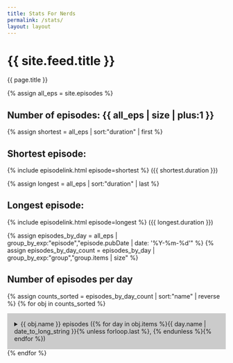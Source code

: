 ```yaml
--- 
title: Stats For Nerds
permalink: /stats/ 
layout: layout
---
```


# {{ site.feed.title }}

{{ page.title }}

{% assign all_eps = site.episodes %}
## Number of episodes: {{ all_eps | size | plus:1 }}

{% assign shortest = all_eps | sort:"duration" | first %} 
## Shortest episode: 
{% include episodelink.html episode=shortest %} ({{ shortest.duration }})

{% assign longest = all_eps | sort:"duration" | last %} 
## Longest episode: 
{% include episodelink.html episode=longest %} ({{ longest.duration }})

{% assign episodes_by_day = all_eps | group_by_exp:"episode","episode.pubDate | date: '%Y-%m-%d'" %}
{% assign episodes_by_day_count = episodes_by_day | group_by_exp:"group","group.items | size" %}

<style>
    details { background: rgba(0,0,0,.2); text-align: left; width: 100%; max-width: 100%; padding: 1rem; box-sizing: border-box;}
    summary { cursor: pointer;}
</style>

## Number of episodes per day

{% assign counts_sorted = episodes_by_day_count | sort:"name" | reverse %}
{% for obj in counts_sorted %}
<details>
<summary>{{ obj.name }} episodes ({% for day in obj.items %}{{ day.name | date_to_long_string }}{% unless forloop.last %}, {% endunless %}{% endfor %})</summary>
{% for day in obj.items %}
<details>
<summary>{{ day.name | date_to_long_string }}</summary>
<ul>
{% for ep in day.items %}
<li>{% include episodelink.html episode=ep %} </li>
{% endfor %}
</ul>
</details>
{% endfor %}
</details>
{% endfor %}